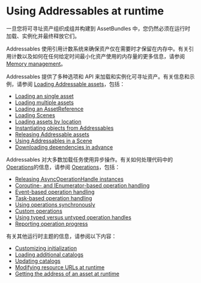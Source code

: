 # Using Addressables at runtime

一旦您将可寻址资产组织成组并构建到 AssetBundles 中，您仍然必须在运行时加载、实例化并最终释放它们。

Addressables 使用引用计数系统来确保资产仅在需要时才保留在内存中。有关引用计数以及如何在任何给定时间最小化资产使用的内存量的更多信息，请参阅[Memory management](https://docs.unity3d.com/Packages/com.unity.addressables@1.19/manual/MemoryManagement.html)。

Addressables 提供了多种选项和 API 来加载和实例化可寻址资产。有关信息和示例，请参阅 [Loading Addressable assets](https://docs.unity3d.com/Packages/com.unity.addressables@1.19/manual/LoadingAddressableAssets.html)，包括：

- [Loading an single asset](https://docs.unity3d.com/Packages/com.unity.addressables@1.19/manual/LoadingAddressableAssets.html#loading-a-single-asset)
- [Loading multiple assets](https://docs.unity3d.com/Packages/com.unity.addressables@1.19/manual/LoadingAddressableAssets.html#loading-multiple-assets)
- [Loading an AssetReference](https://docs.unity3d.com/Packages/com.unity.addressables@1.19/manual/LoadingAddressableAssets.html#loading-an-assetreference)
- [Loading Scenes](https://docs.unity3d.com/Packages/com.unity.addressables@1.19/manual/LoadingAddressableAssets.html#loading-scenes)
- [Loading assets by location](https://docs.unity3d.com/Packages/com.unity.addressables@1.19/manual/LoadingAddressableAssets.html#loading-assets-by-location)
- [Instantiating objects from Addressables](https://docs.unity3d.com/Packages/com.unity.addressables@1.19/manual/LoadingAddressableAssets.html#instantiating-objects-from-addressables)
- [Releasing Addressable assets](https://docs.unity3d.com/Packages/com.unity.addressables@1.19/manual/LoadingAddressableAssets.html#releasing-addressable-assets)
- [Using Addressables in a Scene](https://docs.unity3d.com/Packages/com.unity.addressables@1.19/manual/LoadingAddressableAssets.html#using-addressables-in-a-scene)
- [Downloading dependencies in advance](https://docs.unity3d.com/Packages/com.unity.addressables@1.19/manual/DownloadDependenciesAsync.html)

Addressables 对大多数加载任务使用异步操作。有关如何处理代码中的 [Operations](https://docs.unity3d.com/Packages/com.unity.addressables@1.19/manual/AddressableAssetsAsyncOperationHandle.html)的信息，请参阅 [Operations](https://docs.unity3d.com/Packages/com.unity.addressables@1.19/manual/AddressableAssetsAsyncOperationHandle.html)，包括：

- [Releasing AsyncOperationHandle instances](https://docs.unity3d.com/Packages/com.unity.addressables@1.19/manual/AddressableAssetsAsyncOperationHandle.html#releasing-asyncoperationhandle-instances)
- [Coroutine- and IEnumerator-based operation handling](https://docs.unity3d.com/Packages/com.unity.addressables@1.19/manual/AddressableAssetsAsyncOperationHandle.html#coroutine-operation-handling)
- [Event-based operation handling](https://docs.unity3d.com/Packages/com.unity.addressables@1.19/manual/AddressableAssetsAsyncOperationHandle.html#event-based-operation-handling)
- [Task-based operation handling](https://docs.unity3d.com/Packages/com.unity.addressables@1.19/manual/AddressableAssetsAsyncOperationHandle.html#task-based-operation-handling)
- [Using operations synchronously](https://docs.unity3d.com/Packages/com.unity.addressables@1.19/manual/AddressableAssetsAsyncOperationHandle.html#using-operations-synchronously)
- [Custom operations](https://docs.unity3d.com/Packages/com.unity.addressables@1.19/manual/AddressableAssetsAsyncOperationHandle.html#custom-operations)
- [Using typed versus untyped operation handles](https://docs.unity3d.com/Packages/com.unity.addressables@1.19/manual/AddressableAssetsAsyncOperationHandle.html#using-typed-versus-typeless-operation-handles)
- [Reporting operation progress](https://docs.unity3d.com/Packages/com.unity.addressables@1.19/manual/AddressableAssetsAsyncOperationHandle.html#reporting-operation-progress)

有关其他运行时主题的信息，请参阅以下内容：

- [Customizing initialization](https://docs.unity3d.com/Packages/com.unity.addressables@1.19/manual/InitializeAsync.html)
- [Loading additional catalogs](https://docs.unity3d.com/Packages/com.unity.addressables@1.19/manual/LoadContentCatalogAsync.html#loading-additional-catalogs)
- [Updating catalogs](https://docs.unity3d.com/Packages/com.unity.addressables@1.19/manual/LoadContentCatalogAsync.html#updating-catalogs)
- [Modifying resource URLs at runtime](https://docs.unity3d.com/Packages/com.unity.addressables@1.19/manual/TransformInternalId.html)
- [Getting the address of an asset at runtime](https://docs.unity3d.com/Packages/com.unity.addressables@1.19/manual/GetRuntimeAddress.html)

